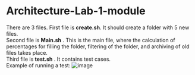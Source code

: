 # Architecture-Lab-1-module
There are 3 files.
First file is **create.sh**. It should create a folder with 5 new files.    
Second file is **Main.sh** . This is the main file, where the calculation of percentages for filling the folder, filtering of the folder, and archiving of old files takes place.    
Third file is **test.sh** . It contains test cases.    
Example of running a test: ![image](https://github.com/user-attachments/assets/1db8bc51-523b-4fd4-98e4-ee6b06411a04)
